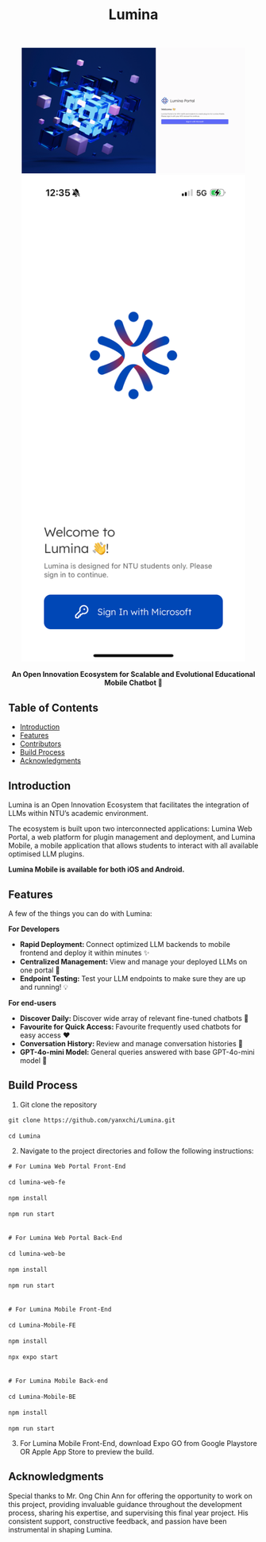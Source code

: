 <h1 align="center"> Lumina </h1> <br>
<p align="center">
    <img alt="Lumina Web Portal" title="Lumina Web Portal" src="/assets/LuminaPortal.png" width="450">
    <img alt="Lumina Mobile" title="Lumina Mobile" src="/assets/LuminaMobile.PNG" width="450">

</p>

<p align="center">
<strong>
  An Open Innovation Ecosystem for Scalable and Evolutional Educational Mobile Chatbot 🚀
  </strong>
</p>

<!-- START doctoc generated TOC please keep comment here to allow auto update -->
<!-- DON'T EDIT THIS SECTION, INSTEAD RE-RUN doctoc TO UPDATE -->

## Table of Contents

- [Introduction](#introduction)
- [Features](#features)
- [Contributors](#contributors)
- [Build Process](#build-process)
- [Acknowledgments](#acknowledgments)

<!-- END doctoc generated TOC please keep comment here to allow auto update -->

## Introduction

Lumina is an Open Innovation Ecosystem that facilitates the integration of LLMs within NTU’s academic environment.

The ecosystem is built upon two interconnected applications: Lumina Web Portal, a web platform for plugin management and deployment, and Lumina Mobile, a mobile application that allows students to interact with all available optimised LLM plugins.

**Lumina Mobile is available for both iOS and Android.**

## Features

A few of the things you can do with Lumina:

**For Developers**

- <strong>Rapid Deployment: </strong> Connect optimized LLM backends to mobile frontend and deploy it within minutes ✨
- <strong>Centralized Management: </strong> View and manage your deployed LLMs on one portal 🔭
- <strong>Endpoint Testing: </strong>Test your LLM endpoints to make sure they are up and running! 💡

**For end-users**

- <strong>Discover Daily: </strong>Discover wide array of relevant fine-tuned chatbots 🤖
- <strong>Favourite for Quick Access: </strong>Favourite frequently used chatbots for easy access ❤️
- <strong>Conversation History: </strong>Review and manage conversation histories 📜
- <strong>GPT-4o-mini Model: </strong>General queries answered with base GPT-4o-mini model 💬

## Build Process

1. Git clone the repository

```
git clone https://github.com/yanxchi/Lumina.git

cd Lumina
```

2. Navigate to the project directories and follow the following instructions:

```
# For Lumina Web Portal Front-End

cd lumina-web-fe

npm install

npm run start


# For Lumina Web Portal Back-End

cd lumina-web-be

npm install

npm run start


# For Lumina Mobile Front-End

cd Lumina-Mobile-FE

npm install

npx expo start


# For Lumina Mobile Back-end

cd Lumina-Mobile-BE

npm install

npm run start
```

3. For Lumina Mobile Front-End, download Expo GO from Google Playstore OR Apple App Store to preview the build.

## Acknowledgments

Special thanks to Mr. Ong Chin Ann for offering the opportunity to work on this project, providing invaluable guidance throughout the development process, sharing his expertise, and supervising this final year project. His consistent support, constructive feedback, and passion have been instrumental in shaping Lumina.
